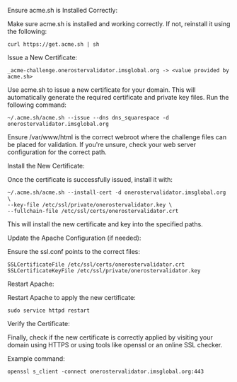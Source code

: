 Ensure acme.sh is Installed Correctly:

Make sure acme.sh is installed and working correctly. If not, reinstall it using the following:

    curl https://get.acme.sh | sh

Issue a New Certificate:

    _acme-challenge.onerostervalidator.imsglobal.org -> <value provided by acme.sh>


Use acme.sh to issue a new certificate for your domain. This will automatically generate the required certificate and private key files. Run the following command:

    ~/.acme.sh/acme.sh --issue --dns dns_squarespace -d onerostervalidator.imsglobal.org


Ensure /var/www/html is the correct webroot where the challenge files can be placed for validation. If you're unsure, check your web server configuration for the correct path.

Install the New Certificate:

Once the certificate is successfully issued, install it with:

    ~/.acme.sh/acme.sh --install-cert -d onerostervalidator.imsglobal.org \
    --key-file /etc/ssl/private/onerostervalidator.key \
    --fullchain-file /etc/ssl/certs/onerostervalidator.crt

This will install the new certificate and key into the specified paths.

Update the Apache Configuration (if needed):

Ensure the ssl.conf points to the correct files:

    SSLCertificateFile /etc/ssl/certs/onerostervalidator.crt
    SSLCertificateKeyFile /etc/ssl/private/onerostervalidator.key

Restart Apache:

Restart Apache to apply the new certificate:

    sudo service httpd restart

Verify the Certificate:

Finally, check if the new certificate is correctly applied by visiting your domain using HTTPS or using tools like openssl or an online SSL checker.

Example command:

    openssl s_client -connect onerostervalidator.imsglobal.org:443

